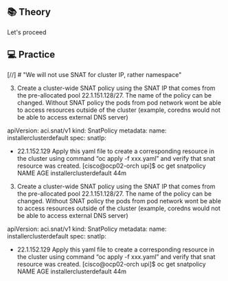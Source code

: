 ## 📚 Theory


Let's proceed

## 💻 Practice


[//] # "We will not use SNAT for cluster IP, rather namespace"

3. Create a cluster-wide SNAT policy using the SNAT IP that comes from the pre-allocated pool 22.1.151.128/27. The name of the policy can be changed. Without SNAT policy the pods from pod network wont be able to access resources outside of the cluster (example, coredns would not be able to access external DNS server) 

apiVersion: aci.snat/v1
kind: SnatPolicy
metadata:
  name: installerclusterdefault
spec:
  snatIp:
  - 22.1.152.129
Apply this yaml file to create a corresponding resource in the cluster using command “oc apply -f xxx.yaml” and verify that snat resource was created.
[cisco@ocp02-orch upi]$ oc get snatpolicy
NAME                      AGE
installerclusterdefault   44m



3. Create a cluster-wide SNAT policy using the SNAT IP that comes from the pre-allocated pool 22.1.151.128/27. The name of the policy can be changed. Without SNAT policy the pods from pod network wont be able to access resources outside of the cluster (example, coredns would not be able to access external DNS server) 

apiVersion: aci.snat/v1
kind: SnatPolicy
metadata:
  name: installerclusterdefault
spec:
  snatIp:
  - 22.1.152.129
Apply this yaml file to create a corresponding resource in the cluster using command “oc apply -f xxx.yaml” and verify that snat resource was created.
[cisco@ocp02-orch upi]$ oc get snatpolicy
NAME                      AGE
installerclusterdefault   44m